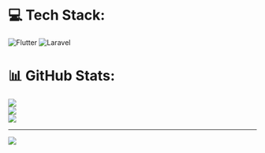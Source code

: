 
# 💻 Tech Stack:
![Flutter](https://img.shields.io/badge/Flutter-%2302569B.svg?style=for-the-badge&logo=Flutter&logoColor=white) ![Laravel](https://img.shields.io/badge/laravel-%23FF2D20.svg?style=for-the-badge&logo=laravel&logoColor=white) 
# 📊 GitHub Stats:
![](https://github-readme-stats.vercel.app/api?username=Lubawi07&theme=dark&hide_border=false&include_all_commits=false&count_private=false)<br/>
![](https://github-readme-streak-stats.herokuapp.com/?user=Lubawi07&theme=dark&hide_border=false)<br/>
![](https://github-readme-stats.vercel.app/api/top-langs/?username=Lubawi07&theme=dark&hide_border=false&include_all_commits=false&count_private=false&layout=compact)

---
[![](https://visitcount.itsvg.in/api?id=Lubawi07&icon=0&color=0)](https://visitcount.itsvg.in)

<!-- Proudly created with GPRM ( https://gprm.itsvg.in ) -->
